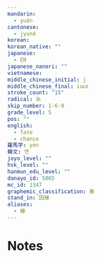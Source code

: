 ```yaml
---
mandarin:
  - yuán
cantonese:
  - jyun4
korean:
korean_native: ""
japanese:
  - EN
japanese_nanori: ""
vietnamese:
middle_chinese_initial: j
middle_chinese_final: iuᴇn
stroke_count: "15"
radical: 糸
skip_number: 1-6-9
grade_level: 5
pos: ""
english:
  - fate
  - chance
羅馬字: yen
韓文: 연
joyo_level: ""
hsk_level: ""
hanmun_edu_level: ""
danayo_id: 5005
mc_id: 1347
graphemic_classification: 彖
stand_in: 因緣
aliases:
  - 緣
---
```


# Notes
